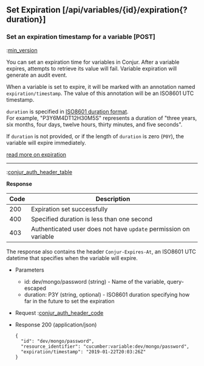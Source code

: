 ## Set Expiration [/api/variables/{id}/expiration{?duration}]

### Set an expiration timestamp for a variable [POST]

:[min_version](partials/min_version_4.6.md)

You can set an expiration time for variables in Conjur.
After a variable expires, attempts to retrieve its value will fail.
Variable expiration will generate an audit event.

When a variable is set to expire, it will be marked with an annotation named
`expiration/timestamp`. The value of this annotation will be an ISO8601 UTC timestamp.

`duration` is specified in [ISO8601 duration format](https://en.wikipedia.org/wiki/ISO_8601#Durations).
<br>
For example, "P3Y6M4DT12H30M5S" represents a duration of "three years, six months, four days, twelve hours, thirty minutes, and five seconds".

If `duration` is not provided, or if the length of `duration` is zero (`P0Y`),
the variable will expire immediately.

[read more on expiration](https://developer.conjur.net/tutorials/secrets/expiring-secrets.html)

---

:[conjur_auth_header_table](partials/conjur_auth_header_table.md)

**Response**

|Code|Description|
|----|-----------|
|200|Expiration set successfully|
|400|Specified duration is less than one second|
|403|Authenticated user does not have `update` permission on variable|

The response also contains the header `Conjur-Expires-At`, an ISO8601 UTC datetime that specifies
when the variable will expire.

+ Parameters
    + id: dev/mongo/password (string) - Name of the variable, query-escaped
    + duration: P3Y (string, optional) - ISO8601 duration specifying how far in the future to set the expiration

+ Request
    :[conjur_auth_header_code](partials/conjur_auth_header_code.md)

+ Response 200 (application/json)

    ```
    {
      "id": "dev/mongo/password",
      "resource_identifier": "cucumber:variable:dev/mongo/password",
      "expiration/timestamp": "2019-01-22T20:03:26Z"
    }
    ```
